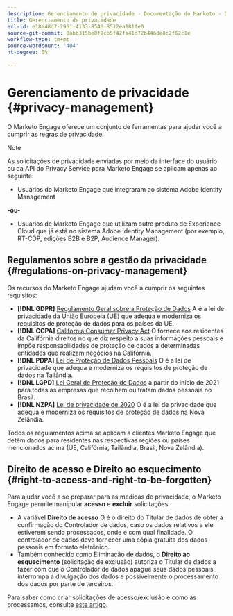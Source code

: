 ```yaml
---
description: Gerenciamento de privacidade - Documentação do Marketo - Documentação do produto
title: Gerenciamento de privacidade
exl-id: e18a48d7-2961-4133-8540-8512ea181fe0
source-git-commit: 0abb315be0f9cb5f42fa41d72b446de8c2f62c1e
workflow-type: tm+mt
source-wordcount: '404'
ht-degree: 0%

---
```


# Gerenciamento de privacidade {#privacy-management}

O Marketo Engage oferece um conjunto de ferramentas para ajudar você a cumprir as regras de privacidade.

>[!NOTE]
>
>As solicitações de privacidade enviadas por meio da interface do usuário ou da API do Privacy Service para Marketo Engage se aplicam apenas ao seguinte:
>
>* Usuários do Marketo Engage que integraram ao sistema Adobe Identity Management
>
>**-ou-**
>
>* Usuários de Marketo Engage que utilizam outro produto de Experience Cloud que já está no sistema Adobe Identity Management (por exemplo, RT-CDP, edições B2B e B2P, Audience Manager).

## Regulamentos sobre a gestão da privacidade {#regulations-on-privacy-management}

Os recursos do Marketo Engage ajudam você a cumprir os seguintes requisitos:

* **[!DNL GDPR]** [Regulamento Geral sobre a Proteção de Dados](https://ec.europa.eu/info/law/law-topic/data-protection/reform/what-does-general-data-protection-regulation-gdpr-govern_en) A é a lei de privacidade da União Europeia (UE) que adequa e moderniza os requisitos de proteção de dados para os países da UE.
* **[!DNL CCPA]** [California Consumer Privacy Act](https://leginfo.legislature.ca.gov/faces/codes_displayText.xhtml?lawCode=CIV&amp;division=3.&amp;title=1.81.5.&amp;part=4.&amp;chapter=&amp;article=) O fornece aos residentes da Califórnia direitos no que diz respeito a suas informações pessoais e impõe responsabilidades de proteção de dados a determinadas entidades que realizam negócios na Califórnia.
* **[!DNL PDPA]** [Lei de Proteção de Dados Pessoais](https://secureprivacy.ai/thailand-pdpa-summary-what-businesses-need-to-know/) O é a lei de privacidade que adequa e moderniza os requisitos de proteção de dados na Tailândia.
* **[!DNL LGPD]** [Lei Geral de Proteção de Dados](https://iapp.org/media/pdf/resource_center/Brazilian_General_Data_Protection_Law.pdf) a partir do início de 2021 para todas as empresas que recolhem ou tratam dados pessoais no Brasil.
* **[!DNL NZPA]** [Lei de privacidade de 2020](https://www.privacy.org.nz/privacy-act-2020/privacy-act-2020/) O é a lei de privacidade que adequa e moderniza os requisitos de proteção de dados na Nova Zelândia.

Todos os regulamentos acima se aplicam a clientes Marketo Engage que detêm dados para residentes nas respectivas regiões ou países mencionados acima (UE, Califórnia, Tailândia, Brasil, Nova Zelândia).

## Direito de acesso e Direito ao esquecimento {#right-to-access-and-right-to-be-forgotten}

Para ajudar você a se preparar para as medidas de privacidade, o Marketo Engage permite manipular **acesso** e **excluir** solicitações.

* A variável **Direito de acesso** O é o direito do Titular de dados de obter a confirmação do Controlador de dados, caso os dados relativos a ele estiverem sendo processados, onde e com qual finalidade. O controlador de dados deve fornecer uma cópia gratuita dos dados pessoais em formato eletrônico.
* Também conhecido como Eliminação de dados, o **Direito ao esquecimento** (solicitação de exclusão) autoriza o Titular de dados a fazer com que o Controlador de dados apague seus dados pessoais, interrompa a divulgação dos dados e possivelmente o processamento dos dados por parte de terceiros.

Para saber como criar solicitações de acesso/exclusão e como as processamos, consulte [este artigo](/help/marketo/product-docs/core-marketo-concepts/miscellaneous/privacy-requests.md).
